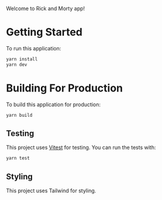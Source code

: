 Welcome to Rick and Morty app! 

# Getting Started

To run this application:

```bash
yarn install
yarn dev
```

# Building For Production

To build this application for production:

```bash
yarn build
```

## Testing

This project uses [Vitest](https://vitest.dev/) for testing. You can run the tests with:

```bash
yarn test
```

## Styling

This project uses Tailwind for styling.
